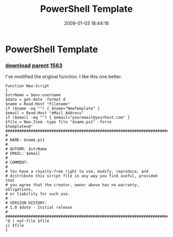 ﻿---
pid:            778
parent:         777
children:       1563
poster:         Gene Magerr
title:          PowerShell Template
date:           2009-01-03 18:44:16
description:    I've modified the original function. I like this one better.
format:         posh
---

# PowerShell Template

### [download](778.ps1) [parent](777.md) [1563](1563.md)

I've modified the original function. I like this one better.

```posh
Function New-Script
{
$strName = $env:username
$date = get-date -format d
$name = Read-Host "Filename"
if ($name -eq "") { $name="NewTemplate" }
$email = Read-Host "eMail Address"
if ($email -eq "") { $email="youremail@yourhost.com" }
$file = New-Item -type file "$name.ps1" -force
$template=@"
###########################################################################"
#
# NAME: $name.ps1
#
# AUTHOR: $strName
# EMAIL: $email
#
# COMMENT:
#
# You have a royalty-free right to use, modify, reproduce, and
# distribute this script file in any way you find useful, provided that
# you agree that the creator, owner above has no warranty, obligations,
# or liability for such use.
#
# VERSION HISTORY:
# 1.0 $date - Initial release
#
###########################################################################"
"@ | out-file $file
ii $file
}
```
